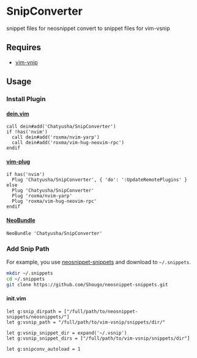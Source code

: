 # SnipConverter

snippet files for neosnippet convert to snippet files for vim-vsnip

## Requires

- [vim-vnip](https://github.com/hrsh7th/vim-vsnip)

## Usage

### Install Plugin

#### [dein.vim](https://github.com/Shougo/dein.vim)

```vim
call dein#add('Chatyusha/SnipConverter')
if !has('nvim')
  call dein#add('roxma/nvim-yarp')
  call dein#add('roxma/vim-hug-neovim-rpc')
endif
```

#### [vim-plug](https://github.com/junegunn/vim-plug)

```vim
if has('nvim')
  Plug 'Chatyusha/SnipConverter', { 'do': ':UpdateRemotePlugins' }
else
  Plug 'Chatyusha/SnipConverter'
  Plug 'roxma/nvim-yarp'
  Plug 'roxma/vim-hug-neovim-rpc'
endif
```

#### [NeoBundle](https://github.com/Shougo/neobundle.vim)

```vim
NeoBundle 'Chatyusha/SnipConverter'
```

### Add Snip Path

For example, you use [neosnippet-snippets](https://github.com/Shougo/neosnippet-snippets) and download to `~/.snippets`.

```sh
mkdir ~/.snippets
cd ~/.snippets
git clone https://github.com/Shougo/neosnippet-snippets.git
```

#### init.vim

```vim
let g:snip_dirpath = ["/full/path/to/neosnippet-snippets/neosnippets/"]
let g:vsnip_path = "/full/path/to/vim-vsnip/snippets/dir/"

let g:vsnip_snippet_dir = expand('~/.vsnip')
let g:vsnip_snippet_dirs = ["/full/path/to/vim-vsnip/snippets/dir"]

let g:snipconv_autoload = 1
